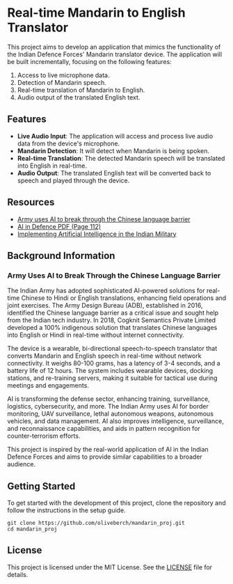 # Real-time Mandarin to English Translator

This project aims to develop an application that mimics the functionality of the Indian Defence Forces' Mandarin translator device. The application will be built incrementally, focusing on the following features:

1. Access to live microphone data.
2. Detection of Mandarin speech.
3. Real-time translation of Mandarin to English.
4. Audio output of the translated English text.

## Features

- **Live Audio Input**: The application will access and process live audio data from the device's microphone.
- **Mandarin Detection**: It will detect when Mandarin is being spoken.
- **Real-time Translation**: The detected Mandarin speech will be translated into English in real-time.
- **Audio Output**: The translated English text will be converted back to speech and played through the device.

## Resources

- [Army uses AI to break through the Chinese language barrier](https://indiaai.gov.in/case-study/army-uses-ai-to-break-through-the-chinese-language-barrier)
- [AI in Defence PDF (Page 112)](https://www.ddpmod.gov.in/sites/default/files/ai.pdf)
- [Implementing Artificial Intelligence in the Indian Military](https://www.delhipolicygroup.org/publication/policy-briefs/implementing-artificial-intelligence-in-the-indian-military.html)

## Background Information

### Army Uses AI to Break Through the Chinese Language Barrier

The Indian Army has adopted sophisticated AI-powered solutions for real-time Chinese to Hindi or English translations, enhancing field operations and joint exercises. The Army Design Bureau (ADB), established in 2016, identified the Chinese language barrier as a critical issue and sought help from the Indian tech industry. In 2018, Cogknit Semantics Private Limited developed a 100% indigenous solution that translates Chinese languages into English or Hindi in real-time without internet connectivity.

The device is a wearable, bi-directional speech-to-speech translator that converts Mandarin and English speech in real-time without network connectivity. It weighs 80-100 grams, has a latency of 3-4 seconds, and a battery life of 12 hours. The system includes wearable devices, docking stations, and re-training servers, making it suitable for tactical use during meetings and engagements.

AI is transforming the defense sector, enhancing training, surveillance, logistics, cybersecurity, and more. The Indian Army uses AI for border monitoring, UAV surveillance, lethal autonomous weapons, autonomous vehicles, and data management. AI also improves intelligence, surveillance, and reconnaissance capabilities, and aids in pattern recognition for counter-terrorism efforts.

This project is inspired by the real-world application of AI in the Indian Defence Forces and aims to provide similar capabilities to a broader audience.

## Getting Started

To get started with the development of this project, clone the repository and follow the instructions in the setup guide.

```
git clone https://github.com/oliveberch/mandarin_proj.git
cd mandarin_proj
```

## License

This project is licensed under the MIT License. See the [LICENSE](LICENSE) file for details.
